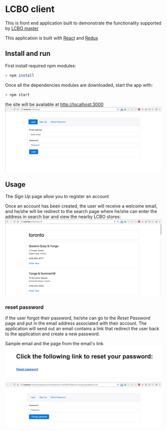 # LCBO client
This is front end application built to demonstrate the functionality supported by [LCBO master](https://github.com/pengyangtuo/lcbo-master)

This application is built with [React](https://facebook.github.io/react/) and [Redux](http://redux.js.org/docs/introduction/)

## Install and run
First install required npm modules: 
```bash
> npm install
```

Once all the dependencies modules are downloaded, start the app with:
```bash
> npm start
```
the site will be available at [http://localhost:3000](http://localhost:3000)
![login](./misc/login.png)

## Usage
The _Sign Up_ page allow you to register an account

Once an account has been created, the user will receive a welcome email, and he/she will be redirect to the search page where he/she can enter the address in search bar and view the nearby LCBO stores:
![search](./misc/search.png)

### reset password
if the user forgot their password, he/she can go to the _Reset Password_ page and put in the email address associated with their account. The application will send out an email contains a link that redirect the user back to the application and create a new password.

Sample email and the page from the email's link
![search](./misc/reset1.png)


![search](./misc/reset2.png)